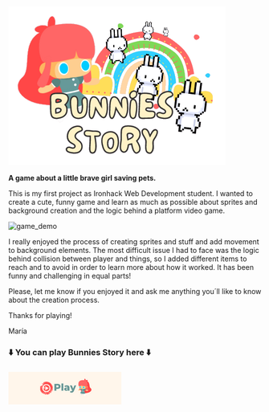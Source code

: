  
 ![bunnies_logo](https://github.com/MaGaBoo/ironhack-videogame-project/blob/master/assets/images/Game%20logo_cut.png)
 
**A game about a little brave girl saving pets.**

This is my first project as Ironhack Web Development student. 
I wanted to create a cute, funny game and learn as much as possible about sprites and background creation and the logic behind a platform video game.

![game_demo](<img src="https://user-images.githubusercontent.com/91290073/148745236-2f070f6e-066a-457a-94a8-f6bd8f605c51.png" width="800" height="300" style="max-width: 100%">)



I really enjoyed the process of creating sprites and stuff and add movement to background elements. The most difficult issue I had to face was the logic behind collision between player and things, so I added different items to reach and to avoid in order to learn more about how it worked. It has been funny and challenging in equal parts!

Please, let me know if you enjoyed it and ask me anything you´ll like to know about the creation process.

Thanks for playing!

María

 ### ⬇️ You can play Bunnies Story here ⬇️ <h3>

<a href="http://127.0.0.1:5500/index.html" rel="nofollow">
<img src="https://github.com/MaGaBoo/ironhack-videogame-project/blob/master/assets/images/Play.png">
 

